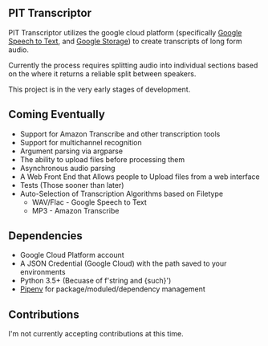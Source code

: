 ## PIT Transcriptor

PIT Transcriptor utilizes the google cloud platform (specifically [Google Speech to Text], and [Google Storage]) to create transcripts of long form audio.

Currently the process requires splitting audio into individual sections based on the where it returns a reliable split between speakers.

This project is in the very early stages of development.

## Coming Eventually
* Support for Amazon Transcribe and other transcription tools
* Support for multichannel recognition
* Argument parsing via argparse
* The ability to upload files before processing them
* Asynchronous audio parsing
* A Web Front End that Allows people to Upload files from a web interface
* Tests (Those sooner than later)
* Auto-Selection of Transcription Algorithms based on Filetype
	* WAV/Flac - Google Speech to Text
	* MP3 - Amazon Transcribe


## Dependencies
* Google Cloud Platform account
* A JSON Credential (Google Cloud) with the path saved to your environments
* Python 3.5+ (Becuase of f'string and {such}')
* [Pipenv] for package/moduled/dependency management

## Contributions
I'm not currently accepting contributions at this time.

[Google Speech to Text]: https://cloud.google.com/speech-to-text/docs/reference/libraries#client-libraries-usage-python
[Google Storage]: https://cloud.google.com/storage/docs/reference/libraries#client-libraries-install-python
[Pipenv]: https://pipenv.readthedocs.io/en/latest/
